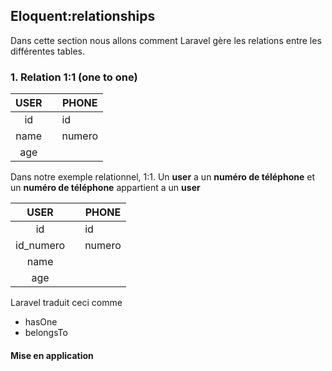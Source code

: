 ## Eloquent:relationships

Dans cette section nous allons comment Laravel gère les relations entre les différentes tables.

### 1. Relation 1:1 (one to one)

|  USER | | PHONE |
|:-----:|-|------ |
|id     | |id     |
|name   | |numero |
|age    | |       |


Dans notre exemple relationnel, 1:1. Un **user** a un **numéro de téléphone** et un **numéro de téléphone** appartient a un **user**

|    USER  | | PHONE |
|:--------:|-|------ |
|id        | |id     |
|id_numero | |numero |
|name      | |       |
|age       | |       |

Laravel traduit ceci comme 
- hasOne
- belongsTo

#### Mise en application

